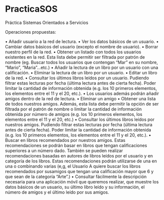 # PracticaSOS
Práctica Sistemas Orientados a Servicios

Operaciones propuestas:

• Añadir usuario a la red de lectura.
• Ver los datos básicos de un usuario.
• Cambiar datos básicos del usuario (excepto el nombre de usuario).
• Borrar nuestro perfil de la red.
• Obtener un listado con todos los usuarios existentes en la red. Esta lista debe permitir ser filtrada por patrón de nombre (eg. Buscar todos los usuarios que contengan “Mar” en su nombre, “Mario”, “Maria”…etc.)
• Añadir la lectura de un libro por un usuario con una calificación.
• Eliminar la lectura de un libro por un usuario.
• Editar un libro de la red.
• Consultar los últimos libros leídos por un usuario. Pudiendo filtrar estas lecturas por fecha (última lectura antes de cierta fecha). Poder limitar la cantidad de información obtenida (e.g. los 10 primeros elementos, los elementos entre el 11 y el 20, etc.).
• Los usuarios además podrán añadir amigos dentro de la red de lectura.
• Eliminar un amigo
• Obtener una lista de todos nuestros amigos. Además, esta lista debe permitir la opción de ser filtrada por el patrón de nombre o limitar la cantidad de información obtenida por número de amigos (e.g. los 10 primeros elementos, los elementos entre el 11 y el 20, etc.)
• Consultar los últimos libros leídos por nuestros amigos. Pudiendo filtrar estas lecturas por fecha (última lectura antes de cierta fecha). Poder limitar la cantidad de información obtenida (e.g. los 10 primeros elementos, los elementos entre el 11 y el 20, etc.).
• Buscar en libros recomendados por nuestros amigos. Estas recomendaciones se podrán basar en libros que tengan calificaciones superiores a un número dado. También se pueden realizar recomendaciones basadas en autores de libros leídos por el usuario y en categoría de los libros. Estas recomendaciones podrán utilizarse de una en una o combinando varias (e,g, el Usuario A quiere buscar los libros recomendados por susamigos que tengan una calificación mayor que 6 y que sean de la categoría “Arte”.)
• Consultar fácilmente la descripción necesaria para una aplicación móvil que queremos realizar, que muestre los datos básicos de un usuario, su último libro leído y su información, el número de amigos y el último leído por sus amigos.



